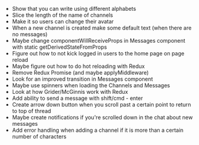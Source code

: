 - Show that you can write using different alphabets
- Slice the length of the name of channels
- Make it so users can change their avatar
- When a new channel is created make some default text (when there are no messages)
- Maybe change componentWillReceiveProps in Messages component with static getDerivedStateFromProps
- Figure out how to not kick logged in users to the home page on page reload
- Maybe figure out how to do hot reloading with Redux
- Remove Redux Promise (and maybe applyMiddleware)
- Look for an improved transition in Messages component
- Maybe use spinners when loading the Channels and Messages
- Look at how Grider/McGinnis work with Redux
- Add ability to send a message with shift/cmd - enter
- Create arrow down button when you scroll past a certain point to return to top of thread
- Maybe create notifications if you're scrolled down in the chat about new messages
- Add error handling when adding a channel if it is more than a certain number of characters
